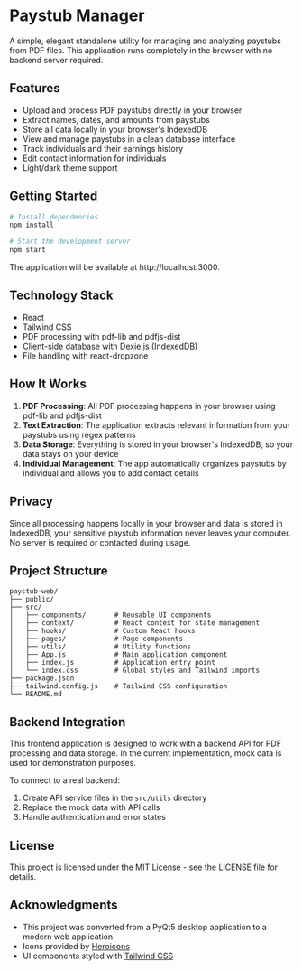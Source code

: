 # Paystub Manager

A simple, elegant standalone utility for managing and analyzing paystubs from PDF files. This application runs completely in the browser with no backend server required.

## Features

- Upload and process PDF paystubs directly in your browser
- Extract names, dates, and amounts from paystubs
- Store all data locally in your browser's IndexedDB
- View and manage paystubs in a clean database interface
- Track individuals and their earnings history
- Edit contact information for individuals
- Light/dark theme support

## Getting Started

```bash
# Install dependencies
npm install

# Start the development server
npm start
```

The application will be available at http://localhost:3000.

## Technology Stack

- React
- Tailwind CSS
- PDF processing with pdf-lib and pdfjs-dist
- Client-side database with Dexie.js (IndexedDB)
- File handling with react-dropzone

## How It Works

1. **PDF Processing**: All PDF processing happens in your browser using pdf-lib and pdfjs-dist
2. **Text Extraction**: The application extracts relevant information from your paystubs using regex patterns
3. **Data Storage**: Everything is stored in your browser's IndexedDB, so your data stays on your device
4. **Individual Management**: The app automatically organizes paystubs by individual and allows you to add contact details

## Privacy

Since all processing happens locally in your browser and data is stored in IndexedDB, your sensitive paystub information never leaves your computer. No server is required or contacted during usage.

## Project Structure

```
paystub-web/
├── public/
├── src/
│   ├── components/       # Reusable UI components
│   ├── context/          # React context for state management
│   ├── hooks/            # Custom React hooks
│   ├── pages/            # Page components
│   ├── utils/            # Utility functions
│   ├── App.js            # Main application component
│   ├── index.js          # Application entry point
│   └── index.css         # Global styles and Tailwind imports
├── package.json
├── tailwind.config.js    # Tailwind CSS configuration
└── README.md
```

## Backend Integration

This frontend application is designed to work with a backend API for PDF processing and data storage. In the current implementation, mock data is used for demonstration purposes.

To connect to a real backend:
1. Create API service files in the `src/utils` directory
2. Replace the mock data with API calls
3. Handle authentication and error states

## License

This project is licensed under the MIT License - see the LICENSE file for details.

## Acknowledgments

- This project was converted from a PyQt5 desktop application to a modern web application
- Icons provided by [Heroicons](https://heroicons.com/)
- UI components styled with [Tailwind CSS](https://tailwindcss.com/) 